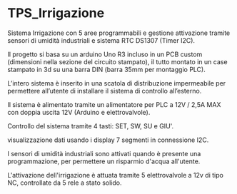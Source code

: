 # TPS_Irrigazione
Sistema Irrigazione con 5 aree programmabili e gestione attivazione tramite sensori di umidità industriali e sistema RTC DS1307 (Timer I2C).

Il progetto si basa su un arduino Uno R3 incluso in un PCB custom (dimensioni nella sezione del circuito stampato), il tutto montato in un case stampato in 3d su una barra DIN (barra 35mm per montaggio PLC).

L’intero sistema è inserito in una scatola di distribuzione impermeabile per permettere all’utente di installare il sistema di controllo all’esterno.

Il sistema è alimentato tramite un alimentatore per PLC a 12V / 2,5A MAX con doppia uscita 12V (Arduino e elettrovalvole).

Controllo del sistema tramite 4 tasti: SET, SW, SU e GIU'.

visualizzazione dati usando i display 7 segmenti in connessione I2C.

I sensori di umidità industriali sono attivati quando è presente una programmazione, per permettere un risparmio d'acqua all'utente.

L'attivazione dell'irrigazione è attuata tramite 5 elettrovalvole a 12v di tipo NC, controllate da 5 rele a stato solido.
